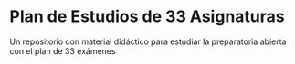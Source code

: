 # Plan de Estudios de 33 Asignaturas
Un repositorio con material didáctico para estudiar la preparatoria abierta con el plan de 33 exámenes
